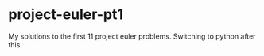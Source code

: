 # project-euler-pt1
My solutions to the first 11 project euler problems. Switching to python after this.
